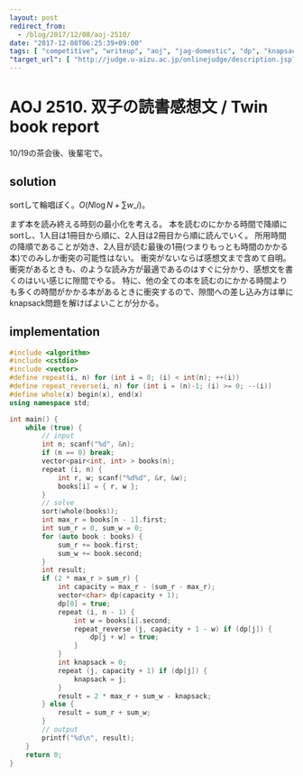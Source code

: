 ```yaml
---
layout: post
redirect_from:
  - /blog/2017/12/08/aoj-2510/
date: "2017-12-08T06:25:39+09:00"
tags: [ "competitive", "writeup", "aoj", "jag-domestic", "dp", "knapsack-problem" ]
"target_url": [ "http://judge.u-aizu.ac.jp/onlinejudge/description.jsp?id=2510" ]
---
```


# AOJ 2510. 双子の読書感想文 / Twin book report

10/19の茶会後、後輩宅で。

## solution

sortして輪唱ぽく。$O(N \log N + \sum w\_i)$。

まず本を読み終える時刻の最小化を考える。
本を読むのにかかる時間で降順にsortし、$1$人目は$1$冊目から順に、$2$人目は$2$冊目から順に読んでいく。
所用時間の降順であることが効き、$2$人目が読む最後の$1$冊(つまりもっとも時間のかかる本)でのみしか衝突の可能性はない。
衝突がないならば感想文まで含めて自明。
衝突があるときも、のような読み方が最適であるのはすぐに分かり、感想文を書くのはいい感じに隙間でやる。
特に、他の全ての本を読むのにかかる時間よりも多くの時間がかかる本があるときに衝突するので、隙間への差し込み方は単にknapsack問題を解けばよいことが分かる。

## implementation

``` c++
#include <algorithm>
#include <cstdio>
#include <vector>
#define repeat(i, n) for (int i = 0; (i) < int(n); ++(i))
#define repeat_reverse(i, n) for (int i = (n)-1; (i) >= 0; --(i))
#define whole(x) begin(x), end(x)
using namespace std;

int main() {
    while (true) {
        // input
        int n; scanf("%d", &n);
        if (n == 0) break;
        vector<pair<int, int> > books(n);
        repeat (i, n) {
            int r, w; scanf("%d%d", &r, &w);
            books[i] = { r, w };
        }
        // solve
        sort(whole(books));
        int max_r = books[n - 1].first;
        int sum_r = 0, sum_w = 0;
        for (auto book : books) {
            sum_r += book.first;
            sum_w += book.second;
        }
        int result;
        if (2 * max_r > sum_r) {
            int capacity = max_r - (sum_r - max_r);
            vector<char> dp(capacity + 1);
            dp[0] = true;
            repeat (i, n - 1) {
                int w = books[i].second;
                repeat_reverse (j, capacity + 1 - w) if (dp[j]) {
                    dp[j + w] = true;
                }
            }
            int knapsack = 0;
            repeat (j, capacity + 1) if (dp[j]) {
                knapsack = j;
            }
            result = 2 * max_r + sum_w - knapsack;
        } else {
            result = sum_r + sum_w;
        }
        // output
        printf("%d\n", result);
    }
    return 0;
}
```
